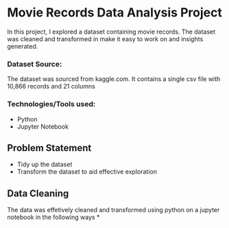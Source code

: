 # Movie Records Data Analysis Project
In this project, I explored a dataset containing movie records. The dataset was cleaned and transformed
in make it easy to work on and insights generated. 

### Dataset Source: 
The dataset was sourced from kaggle.com. It contains a single csv file with 10,866 records and 21 columns

### Technologies/Tools used:
* Python
* Jupyter Notebook

## Problem Statement
* Tidy up the dataset
* Transform the dataset to aid effective exploration

## Data Cleaning
The data was effetively cleaned and transformed using python on a jupyter notebook in the following ways
* 